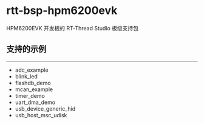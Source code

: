# rtt-bsp-hpm6200evk

HPM6200EVK 开发板的 RT-Thread Studio 板级支持包

## 支持的示例
***
- adc_example
- blink_led
- flashdb_demo
- mcan_example
- timer_demo
- uart_dma_demo
- usb_device_generic_hid
- usb_host_msc_udisk